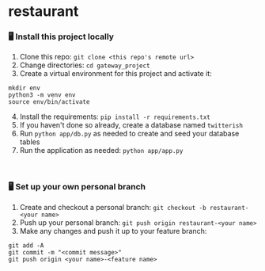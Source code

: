 # restaurant

### 🖥 Install this project locally
1. Clone this repo: `git clone <this repo's remote url>`
2. Change directories: `cd gateway_project`
3. Create a virtual environment for this project and activate it:
```
mkdir env
python3 -m venv env
source env/bin/activate
```
4. Install the requirements: `pip install -r requirements.txt`
5. If you haven't done so already, create a database named `twitterish`
6. Run `python app/db.py` as needed to create and seed your database tables
7. Run the application as needed: `python app/app.py`
<br>

### 🖥 Set up your own personal branch
1. Create and checkout a personal branch: `git checkout -b restaurant-<your name>`
2. Push up your personal branch: `git push origin restaurant-<your name>`
3. Make any changes and push it up to your feature branch:
```
git add -A
git commit -m "<commit message>"
git push origin <your name>-<feature name>
